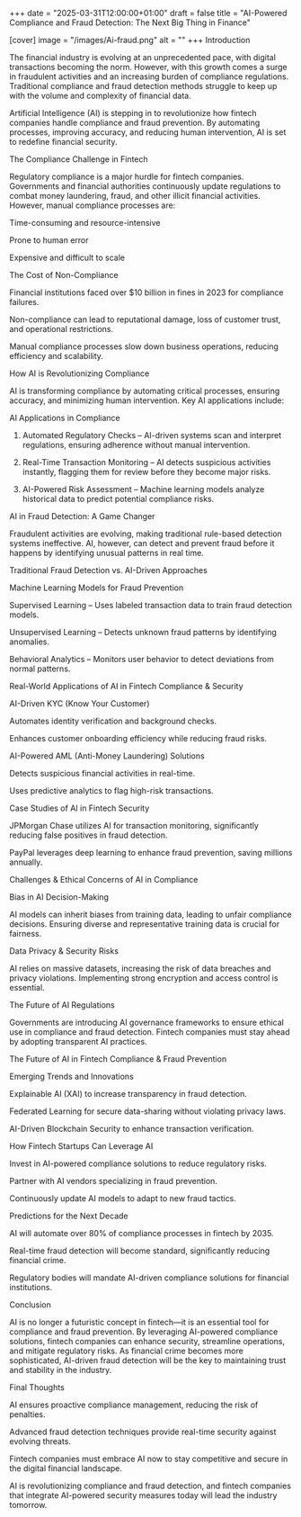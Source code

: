 +++
date = "2025-03-31T12:00:00+01:00"
draft = false
title = "AI-Powered Compliance and Fraud Detection: The Next Big Thing in Finance"

[cover]
image = "/images/Ai-fraud.png"
alt = ""
+++
Introduction

The financial industry is evolving at an unprecedented pace, with digital transactions becoming the norm. However, with this growth comes a surge in fraudulent activities and an increasing burden of compliance regulations. Traditional compliance and fraud detection methods struggle to keep up with the volume and complexity of financial data.

Artificial Intelligence (AI) is stepping in to revolutionize how fintech companies handle compliance and fraud prevention. By automating processes, improving accuracy, and reducing human intervention, AI is set to redefine financial security.

The Compliance Challenge in Fintech

Regulatory compliance is a major hurdle for fintech companies. Governments and financial authorities continuously update regulations to combat money laundering, fraud, and other illicit financial activities. However, manual compliance processes are:

Time-consuming and resource-intensive

Prone to human error

Expensive and difficult to scale


The Cost of Non-Compliance

Financial institutions faced over $10 billion in fines in 2023 for compliance failures.

Non-compliance can lead to reputational damage, loss of customer trust, and operational restrictions.

Manual compliance processes slow down business operations, reducing efficiency and scalability.


How AI is Revolutionizing Compliance

AI is transforming compliance by automating critical processes, ensuring accuracy, and minimizing human intervention. Key AI applications include:

AI Applications in Compliance

1. Automated Regulatory Checks – AI-driven systems scan and interpret regulations, ensuring adherence without manual intervention.


2. Real-Time Transaction Monitoring – AI detects suspicious activities instantly, flagging them for review before they become major risks.


3. AI-Powered Risk Assessment – Machine learning models analyze historical data to predict potential compliance risks.



AI in Fraud Detection: A Game Changer

Fraudulent activities are evolving, making traditional rule-based detection systems ineffective. AI, however, can detect and prevent fraud before it happens by identifying unusual patterns in real time.

Traditional Fraud Detection vs. AI-Driven Approaches

Machine Learning Models for Fraud Prevention

Supervised Learning – Uses labeled transaction data to train fraud detection models.

Unsupervised Learning – Detects unknown fraud patterns by identifying anomalies.

Behavioral Analytics – Monitors user behavior to detect deviations from normal patterns.


Real-World Applications of AI in Fintech Compliance & Security

AI-Driven KYC (Know Your Customer)

Automates identity verification and background checks.

Enhances customer onboarding efficiency while reducing fraud risks.


AI-Powered AML (Anti-Money Laundering) Solutions

Detects suspicious financial activities in real-time.

Uses predictive analytics to flag high-risk transactions.


Case Studies of AI in Fintech Security

JPMorgan Chase utilizes AI for transaction monitoring, significantly reducing false positives in fraud detection.

PayPal leverages deep learning to enhance fraud prevention, saving millions annually.


Challenges & Ethical Concerns of AI in Compliance

Bias in AI Decision-Making

AI models can inherit biases from training data, leading to unfair compliance decisions. Ensuring diverse and representative training data is crucial for fairness.

Data Privacy & Security Risks

AI relies on massive datasets, increasing the risk of data breaches and privacy violations. Implementing strong encryption and access control is essential.

The Future of AI Regulations

Governments are introducing AI governance frameworks to ensure ethical use in compliance and fraud detection. Fintech companies must stay ahead by adopting transparent AI practices.

The Future of AI in Fintech Compliance & Fraud Prevention

Emerging Trends and Innovations

Explainable AI (XAI) to increase transparency in fraud detection.

Federated Learning for secure data-sharing without violating privacy laws.

AI-Driven Blockchain Security to enhance transaction verification.


How Fintech Startups Can Leverage AI

Invest in AI-powered compliance solutions to reduce regulatory risks.

Partner with AI vendors specializing in fraud prevention.

Continuously update AI models to adapt to new fraud tactics.


Predictions for the Next Decade

AI will automate over 80% of compliance processes in fintech by 2035.

Real-time fraud detection will become standard, significantly reducing financial crime.

Regulatory bodies will mandate AI-driven compliance solutions for financial institutions.


Conclusion

AI is no longer a futuristic concept in fintech—it is an essential tool for compliance and fraud prevention. By leveraging AI-powered compliance solutions, fintech companies can enhance security, streamline operations, and mitigate regulatory risks. As financial crime becomes more sophisticated, AI-driven fraud detection will be the key to maintaining trust and stability in the industry.

Final Thoughts

AI ensures proactive compliance management, reducing the risk of penalties.

Advanced fraud detection techniques provide real-time security against evolving threats.

Fintech companies must embrace AI now to stay competitive and secure in the digital financial landscape.


AI is revolutionizing compliance and fraud detection, and fintech companies that integrate AI-powered security measures today will lead the industry tomorrow.


